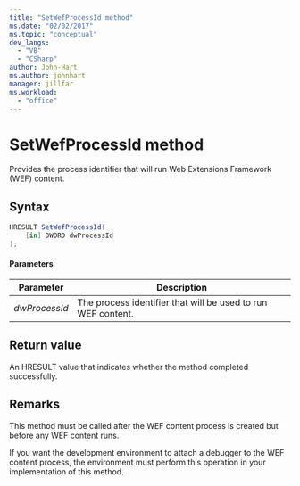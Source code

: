 ```yaml
---
title: "SetWefProcessId method"
ms.date: "02/02/2017"
ms.topic: "conceptual"
dev_langs: 
  - "VB"
  - "CSharp"
author: John-Hart
ms.author: johnhart
manager: jillfar
ms.workload: 
  - "office"
---
```

# SetWefProcessId method
  Provides the process identifier that will run Web Extensions Framework (WEF) content.  
  
## Syntax  
  
```csharp  
HRESULT SetWefProcessId(  
    [in] DWORD dwProcessId  
);  
```  
  
#### Parameters  
  
|Parameter|Description|  
|---------------|-----------------|  
|*dwProcessId*|The process identifier that will be used to run WEF content.|  
  
## Return value  
 An HRESULT value that indicates whether the method completed successfully.  
  
## Remarks  
 This method must be called after the WEF content process is created but before any WEF content runs.  
  
 If you want the development environment to attach a debugger to the WEF content process, the environment must perform this operation in your implementation of this method.  
